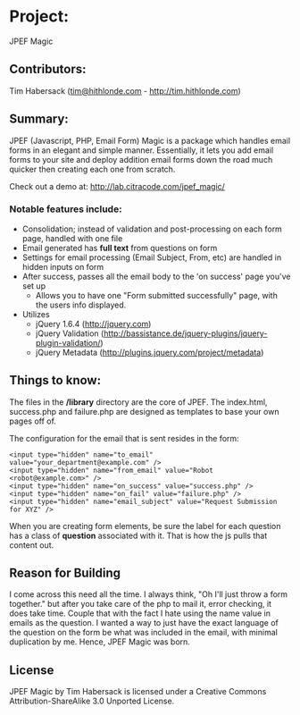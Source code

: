 # Project: #
JPEF Magic

## Contributors: ##
Tim Habersack (tim@hithlonde.com - http://tim.hithlonde.com)

## Summary: ##
JPEF (Javascript, PHP, Email Form) Magic is a package which handles email forms in an elegant and simple manner. Essentially, it lets you add email forms to your site and deploy addition email forms down the road much quicker then creating each one from scratch.

Check out a demo at: http://lab.citracode.com/jpef_magic/

### Notable features include: ###

* Consolidation; instead of validation and post-processing on each form page, handled with one file
* Email generated has **full text** from questions on form
* Settings for email processing (Email Subject, From, etc) are handled in hidden inputs on form
* After success, passes all the email body to the 'on success' page you've set up
    * Allows you to have one "Form submitted successfully" page, with the users info displayed.
* Utilizes 
	* jQuery 1.6.4 (http://jquery.com)
    * jQuery Validation (http://bassistance.de/jquery-plugins/jquery-plugin-validation/)
	* jQuery Metadata (http://plugins.jquery.com/project/metadata)

## Things to know: ##
The files in the **/library** directory are the core of JPEF. The index.html, success.php and failure.php are designed as templates to base your own pages off of.

The configuration for the email that is sent resides in the form:

	<input type="hidden" name="to_email" value="your_department@example.com" />
	<input type="hidden" name="from_email" value="Robot <robot@example.com>" />
	<input type="hidden" name="on_success" value="success.php" />
	<input type="hidden" name="on_fail" value="failure.php" />
	<input type="hidden" name="email_subject" value="Request Submission for XYZ" />

When you are creating form elements, be sure the label for each question has a class of **question** associated with it. That is how the js pulls that content out.

## Reason for Building ##
I come across this need all the time. I always think, "Oh I'll just throw a form together." but after you take care of the php to mail it, error checking, it does take time. Couple that with the fact I hate using the name value in emails as the question. I wanted a way to just have the exact language of the question on the form be what was included in the email, with minimal duplication by me. Hence, JPEF Magic was born.

## License ##

JPEF Magic by Tim Habersack is licensed under a Creative Commons Attribution-ShareAlike 3.0 Unported License.
